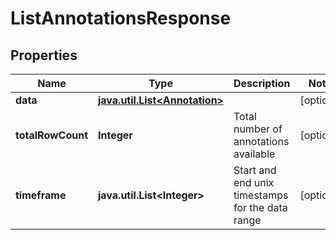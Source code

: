 

# ListAnnotationsResponse

## Properties

Name | Type | Description | Notes
------------ | ------------- | ------------- | -------------
**data** | [**java.util.List&lt;Annotation&gt;**](Annotation.md) |  |  [optional]
**totalRowCount** | **Integer** | Total number of annotations available |  [optional]
**timeframe** | **java.util.List&lt;Integer&gt;** | Start and end unix timestamps for the data range |  [optional]



